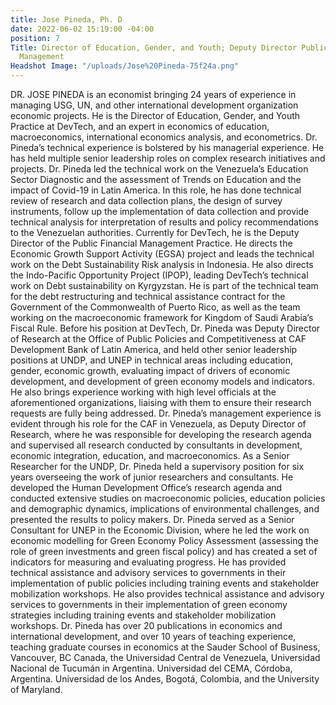 ```yaml
---
title: Jose Pineda, Ph. D
date: 2022-06-02 15:19:00 -04:00
position: 7
Title: Director of Education, Gender, and Youth; Deputy Director Public Financial
  Management
Headshot Image: "/uploads/Jose%20Pineda-75f24a.png"
---
```


DR. JOSE PINEDA is an economist bringing 24 years of experience in managing USG, UN, and other international development organization economic projects. He is the Director of Education, Gender, and Youth Practice at DevTech, and an expert in economics of education, macroeconomics, international economics analysis, and econometrics. Dr. Pineda’s technical experience is bolstered by his managerial experience. He has held multiple senior leadership roles on complex research initiatives and projects. Dr. Pineda led the technical work on the Venezuela’s Education Sector Diagnostic and the assessment of Trends on Education and the impact of Covid-19 in Latin America. In this role, he has done technical review of research and data collection plans, the design of survey instruments, follow up the implementation of data collection and provide technical analysis for interpretation of results and policy recommendations to the Venezuelan authorities. Currently for DevTech, he is the Deputy Director of the Public Financial Management Practice. He directs the Economic Growth Support Activity (EGSA) project and leads the technical work on the Debt Sustainability Risk analysis in Indonesia. He also directs the Indo-Pacific Opportunity Project (IPOP), leading DevTech’s technical work on Debt sustainability on Kyrgyzstan. He is part of the technical team for the debt restructuring and technical assistance contract for the Government of the Commonwealth of Puerto Rico, as well as the team working on the macroeconomic framework for Kingdom of Saudi Arabia’s Fiscal Rule. Before his position at DevTech, Dr. Pineda was Deputy Director of Research at the Office of Public Policies and Competitiveness at CAF Development Bank of Latin America, and held other senior leadership positions at UNDP, and UNEP in technical areas including education, gender, economic growth, evaluating impact of drivers of economic development, and development of green economy models and indicators. He also brings experience working with high level officials at the aforementioned organizations, liaising with them to ensure their research requests are fully being addressed. Dr. Pineda’s management experience is evident through his role for the CAF in Venezuela, as Deputy Director of Research, where he was responsible for developing the research agenda and supervised all research conducted by consultants in development, economic integration, education, and macroeconomics. As a Senior Researcher for the UNDP, Dr. Pineda held a supervisory position for six years overseeing the work of junior researchers and consultants. He developed the Human Development Office’s research agenda and conducted extensive studies on macroeconomic policies, education policies and demographic dynamics, implications of environmental challenges, and presented the results to policy makers. Dr. Pineda served as a Senior Consultant for UNEP in the Economic Division, where he led the work on economic modelling for Green Economy Policy Assessment (assessing the role of green investments and green fiscal policy) and has created a set of indicators for measuring and evaluating progress. He has provided technical assistance and advisory services to governments in their implementation of public policies including training events and stakeholder mobilization workshops. He also provides technical assistance and advisory services to governments in their implementation of green economy strategies including training events and stakeholder mobilization workshops. Dr. Pineda has over 20 publications in economics and international development, and over 10 years of teaching experience, teaching graduate courses in economics at the Sauder School of Business, Vancouver, BC Canada, the Universidad Central de Venezuela, Universidad Nacional de Tucumán in Argentina. Universidad del CEMA, Córdoba, Argentina. Universidad de los Andes, Bogotá, Colombia, and the University of Maryland.
